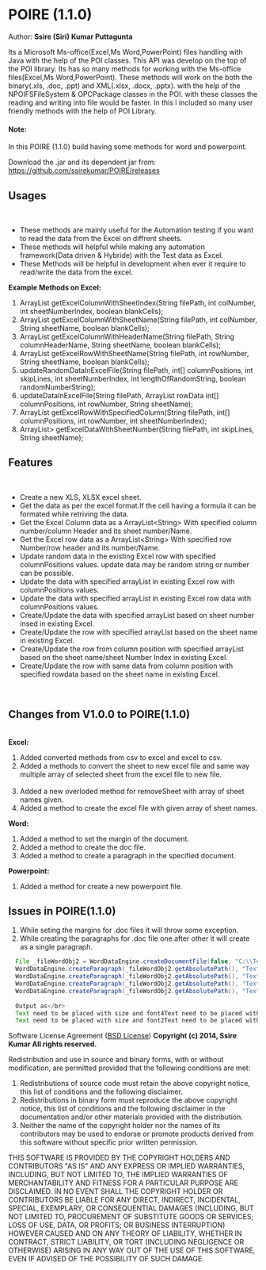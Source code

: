 POIRE (1.1.0)
=====
Author: <b>Ssire (Siri) Kumar Puttagunta</b>

Its a Microsoft Ms-office(Excel,Ms Word,PowerPoint) files handling with Java with the help of the POI classes. This API was develop on the top of the POI library. Its has so many methods for working with the Ms-office files(Excel,Ms Word,PowerPoint). These methods will work on the both the binary(.xls, .doc, .ppt) and XML(.xlsx, .docx, .pptx). with the help of the NPOIFSFileSystem & OPCPackage classes in the POI. with these classes the reading and writing into file would be faster. In this i included so many user friendly methods with the help of POI Library.

<h4>Note:</h4>In this POIRE (1.1.0) build having some methods for word and powerpoint.

Download the .jar and its dependent jar from: https://github.com/ssirekumar/POIRE/releases

<h2>Usages</h2></br>
<ul>
<li>These methods are mainly useful for the Automation testing if you want to read the data from the Excel on diffrent sheets.</li>
<li>These methods will helpful while making any automation framework(Data driven & Hybride) with the Test data as Excel. </li>
<li>These Methods will be helpful in development when ever it require to read/write the data from the excel.</li>
</ul>


<b>Example Methods on Excel:</b>

<ol type="1">
   <li>ArrayList<String> getExcelColumnWithSheetIndex(String filePath, int colNumber, int sheetNumberIndex, boolean
   blankCells);</li>
   <li>ArrayList<String> getExcelColumnWithSheetName(String filePath, int colNumber, String sheetName, boolean  
   blankCells);</li>
   <li>ArrayList<String> getExcelColumnWithHeaderName(String filePath, String columnHeaderName, String sheetName, boolean    blankCells);</li>
   <li>ArrayList<String> getExcelRowWithSheetName(String filePath, int rowNumber, String sheetName, boolean blankCells);</li>
   <li>updateRandomDataInExcelFile(String filePath, int[] columnPositions, int skipLines, int sheetNumberIndex, int
   lengthOfRandomString, boolean randomNumberString);</li>
   <li>updateDataInExcelFile(String filePath, ArrayList<String> rowData int[] columnPositions, int rowNumber, String 
   sheetName);</li>
   <li>ArrayList<String> getExcelRowWithSpecifiedColumn(String filePath, int[] columnPositions, int rowNumber, int
   sheetNumberIndex);</li>
   <li>ArrayList<ArrayList<String>> getExcelDataWithSheetNumber(String filePath, int skipLines, String sheetName);</li>
</ol>


<h2>Features</h2></br>
      <ul>
	<li>Create a new XLS, XLSX excel sheet.</li>
	<li>Get the data as per the excel format.If the cell having a formula it can be formated while retriving the data.</li>
	<li>Get the Excel Column data as a ArrayList&lt;String&gt; With specified column number/column Header and its sheet number/Name.</li>
	<li>Get the Excel row data as a ArrayList&lt;String&gt; With specified row Number/row header and its number/Name.</li>
	<li>Update random data in the existing Excel row with specified columnPositions values. update data may be random string or number can be possible.</li>
	<li>Update the data with specified arrayList in existing Excel row with columnPositions values.</li>
	<li>Update the data with specified arrayList in existing Excel row data with columnPositions values.</li>
	<li>Create/Update the data with specified arrayList based on sheet number insed in existing Excel.</li>
	<li>Create/Update the row with specified arrayList based on the sheet name in existing Excel.</li>
	<li>Create/Update the row from column position with specified arrayList based on the sheet name/sheet Number Index in existing Excel.</li>
	<li>Create/Update the row with same data from column position with specified rowdata based on the sheet name in existing Excel.</li>
</ul>
<p>&nbsp;</p>
<h2>Changes from V1.0.0 to POIRE(1.1.0)</h2></br>
<b>Excel:</b>
<ol type="1">
	<li>Added converted methods from csv to excel and excel to csv.</li>
	<li>Added a methods to convert the sheet to new excel file and same way multiple array of selected sheet
	        from the excel file to new file.</li></br>
  	<li>Added a new overloded method for removeSheet with array of sheet names given.</li>
	<li>Added a method to create the excel file with given array of sheet names.</li>
</ol>
<b>Word:</b></br>
<ol>
	<li>Added a method to set the margin of the document.</li>
  	<li>Added a method to create the doc file.</li>
	<li>Added a method to create a paragraph in the specified document.</li>
</ol>
<b>Powerpoint:</b></br>
<ol>
	<li>Added a method for create a new powerpoint file.</li>
</ol>

<h2>Issues in POIRE(1.1.0)</h2>
<ol type="1">
	<li>While seting the margins for .doc files it will throw some exception.</li>
   	<li>While creating the paragraphs for .doc file one after other it will create as a single paragraph.</li>
</ol>

```java
  File _fileWordObj2 = WordDataEngine.createDocumentFile(false, "C:\\TestExcel", "Test123");
  WordDataEngine.createParagraph(_fileWordObj2.getAbsolutePath(), "Text need to be placed with size and font1");
  WordDataEngine.createParagraph(_fileWordObj2.getAbsolutePath(), "Text need to be placed with size and font2");
  WordDataEngine.createParagraph(_fileWordObj2.getAbsolutePath(), "Text need to be placed with size and font3");
  WordDataEngine.createParagraph(_fileWordObj2.getAbsolutePath(), "Text need to be placed with size and font4");
  
  Output as</br> 
  Text need to be placed with size and font4Text need to be placed with size and font3
  Text need to be placed with size and font2Text need to be placed with size and font1
 ```


Software License Agreement (<a href="https://opensource.org/licenses/BSD-2-Clause">BSD License</a>)
<b>Copyright (c) 2014, Ssire Kumar
All rights reserved.</b>

Redistribution and use in source and binary forms, with or without modification, are permitted provided that the following conditions are met:

1. Redistributions of source code must retain the above copyright notice, this list of conditions and the following disclaimer.
2. Redistributions in binary form must reproduce the above copyright notice, this list of conditions and the following disclaimer in the documentation and/or other materials provided with the distribution.
3. Neither the name of the copyright holder nor the names of its contributors may be used to endorse or promote products derived from this software without specific prior written permission.

THIS SOFTWARE IS PROVIDED BY THE COPYRIGHT HOLDERS AND CONTRIBUTORS "AS IS" AND ANY EXPRESS OR IMPLIED WARRANTIES, INCLUDING, BUT NOT LIMITED TO, THE IMPLIED WARRANTIES OF MERCHANTABILITY AND FITNESS FOR A PARTICULAR PURPOSE ARE DISCLAIMED. IN NO EVENT SHALL THE COPYRIGHT HOLDER OR CONTRIBUTORS BE LIABLE FOR ANY DIRECT, INDIRECT, INCIDENTAL, SPECIAL, EXEMPLARY, OR CONSEQUENTIAL DAMAGES (INCLUDING, BUT NOT LIMITED TO, PROCUREMENT OF SUBSTITUTE GOODS OR SERVICES; LOSS OF USE, DATA, OR PROFITS; OR BUSINESS INTERRUPTION) HOWEVER CAUSED AND ON ANY THEORY OF LIABILITY, WHETHER IN CONTRACT, STRICT LIABILITY, OR TORT (INCLUDING NEGLIGENCE OR OTHERWISE) ARISING IN ANY WAY OUT OF THE USE OF THIS SOFTWARE, EVEN IF ADVISED OF THE POSSIBILITY OF SUCH DAMAGE.
